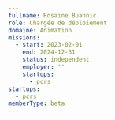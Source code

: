 ```yaml
---
fullname: Rosaine Buannic
role: Chargée de déploiement
domaine: Animation
missions:
  - start: 2023-02-01
    end: 2024-12-31
    status: independent
    employer: ''
    startups:
      - pcrs
startups:
  - pcrs
memberType: beta
---
```

